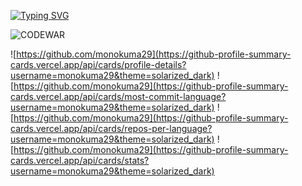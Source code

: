 [![Typing SVG](https://readme-typing-svg.herokuapp.com?color=%2336BCF7&lines=Информация+о+себе)](https://git.io/typing-svg)

![[CODEWAR](https://img.shields.io/badge/Codewars-B1361E?style=for-the-badge&logo=codewars&logoColor=grey)](https://www.codewars.com/users/monokuma29)

![https://github.com/monokuma29](https://github-profile-summary-cards.vercel.app/api/cards/profile-details?username=monokuma29&theme=solarized_dark)
![https://github.com/monokuma29](https://github-profile-summary-cards.vercel.app/api/cards/most-commit-language?username=monokuma29&theme=solarized_dark)
![https://github.com/monokuma29](https://github-profile-summary-cards.vercel.app/api/cards/repos-per-language?username=monokuma29&theme=solarized_dark)
![https://github.com/monokuma29](https://github-profile-summary-cards.vercel.app/api/cards/stats?username=monokuma29&theme=solarized_dark)


